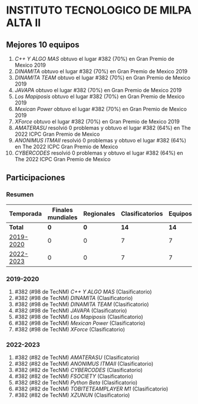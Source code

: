 ---
---

# INSTITUTO TECNOLOGICO DE MILPA ALTA II

## Mejores 10 equipos

1. _C++ Y ALGO MAS_ obtuvo el lugar #382 (70%) en Gran Premio de Mexico 2019
1. _DINAMITA_ obtuvo el lugar #382 (70%) en Gran Premio de Mexico 2019
1. _DINAMITA TEAM_ obtuvo el lugar #382 (70%) en Gran Premio de Mexico 2019
1. _JAVAPA_ obtuvo el lugar #382 (70%) en Gran Premio de Mexico 2019
1. _Los Mapiposis_ obtuvo el lugar #382 (70%) en Gran Premio de Mexico 2019
1. _Mexican Power_ obtuvo el lugar #382 (70%) en Gran Premio de Mexico 2019
1. _XForce_ obtuvo el lugar #382 (70%) en Gran Premio de Mexico 2019
1. _AMATERASU_ resolvió 0 problemas y obtuvo el lugar #382 (64%) en The 2022 ICPC Gran Premio de Mexico
1. _ANONIMUS ITMAII_ resolvió 0 problemas y obtuvo el lugar #382 (64%) en The 2022 ICPC Gran Premio de Mexico
1. _CYBERCODES_ resolvió 0 problemas y obtuvo el lugar #382 (64%) en The 2022 ICPC Gran Premio de Mexico

## Participaciones

### Resumen

| Temporada | Finales mundiales | Regionales | Clasificatorios | Equipos |
| --- | --- | --- | --- | --- |
| **Total** | **0** | **0** | **14** | **14** |
| [2019-2020](#2019-2020) | 0 | 0 | 7 | 7 |
| [2022-2023](#2022-2023) | 0 | 0 | 7 | 7 |

### 2019-2020

1. #382 (#98 de TecNM) _C++ Y ALGO MAS_ (Clasificatorio)
1. #382 (#98 de TecNM) _DINAMITA_ (Clasificatorio)
1. #382 (#98 de TecNM) _DINAMITA TEAM_ (Clasificatorio)
1. #382 (#98 de TecNM) _JAVAPA_ (Clasificatorio)
1. #382 (#98 de TecNM) _Los Mapiposis_ (Clasificatorio)
1. #382 (#98 de TecNM) _Mexican Power_ (Clasificatorio)
1. #382 (#98 de TecNM) _XForce_ (Clasificatorio)

### 2022-2023

1. #382 (#82 de TecNM) _AMATERASU_ (Clasificatorio)
1. #382 (#82 de TecNM) _ANONIMUS ITMAII_ (Clasificatorio)
1. #382 (#82 de TecNM) _CYBERCODES_ (Clasificatorio)
1. #382 (#82 de TecNM) _FSOCIETY_ (Clasificatorio)
1. #382 (#82 de TecNM) _Python Beta_ (Clasificatorio)
1. #382 (#82 de TecNM) _TOBITETEAMPLAYER M1_ (Clasificatorio)
1. #382 (#82 de TecNM) _XZUNUN_ (Clasificatorio)



